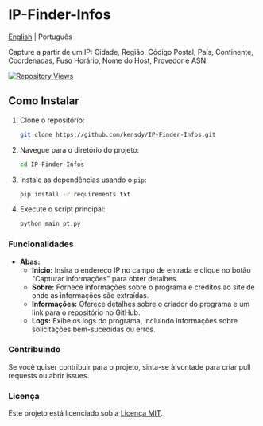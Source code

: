 # IP-Finder-Infos

[English](README.md) | Português

Capture a partir de um IP: Cidade, Região, Código Postal, País, Continente, Coordenadas, Fuso Horário, Nome do Host, Provedor e ASN.

[![Repository Views](https://komarev.com/ghpvc/?username=kensdyip&label=Views&color=brightgreen)]([https://github.com/kensdy/OSINT-Steam](https://github.com/kensdy/QR-Code-Generator))

## Como Instalar

1. Clone o repositório:

    ```bash
    git clone https://github.com/kensdy/IP-Finder-Infos.git
    ```

2. Navegue para o diretório do projeto:

    ```bash
    cd IP-Finder-Infos
    ```

3. Instale as dependências usando o `pip`:

    ```bash
    pip install -r requirements.txt
    ```
    
4. Execute o script principal:

    ```bash
    python main_pt.py
    ```
    
### Funcionalidades

- **Abas:**
  - **Inicio:** Insira o endereço IP no campo de entrada e clique no botão "Capturar informações" para obter detalhes.
  - **Sobre:** Fornece informações sobre o programa e créditos ao site de onde as informações são extraídas.
  - **Informações:** Oferece detalhes sobre o criador do programa e um link para o repositório no GitHub.
  - **Logs:** Exibe os logs do programa, incluindo informações sobre solicitações bem-sucedidas ou erros.

### Contribuindo

Se você quiser contribuir para o projeto, sinta-se à vontade para criar pull requests ou abrir issues.

### Licença

Este projeto está licenciado sob a [Licença MIT](LICENSE).
